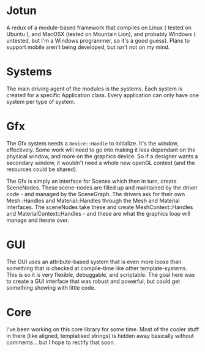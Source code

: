 Jotun
=====

A redux of a module-based framework that compiles on Linux ( tested on Ubuntu ), and MacOSX (tested on Mountain Lion), and probably Windows ( untested, but I'm a Windows programmer, so it's a good guess). Plans to support mobile aren't being developed, but isn't not on my mind.

Systems
====
The main driving agent of the modules is the systems. Each system is created for a specific Application class. Every application can only have one system per type of system.

Gfx
===
The Gfx system needs a `Device::Handle` to initialize. It's the window, effectively. Some work will need to go into making it less dependant on the physical window, and more on the graphics device. So if a designer wants a secondary window, it wouldn't need a whole new openGL context (and the resources could be shared).

The Gfx is simply an interface for Scenes which then in turn, create SceneNodes. These scene-nodes are filled up and maintained by the driver code - and managed by the SceneGraph. The drivers ask for their own Mesh::Handles and Material::Handles through the Mesh and Material interfaces. The sceneNodes take these and create MeshContext::Handles and MaterialContext::Handles - and these are what the graphics loop will manage and iterate over.


GUI
===
The GUI uses an attribute-based system that is even more loose than something that is checked at compile-time like other template-systems. This is so it is very flexible, debuggable, and scriptable. The goal here was to create a GUI interface that was robust and powerful, but could get something showing with little code.

Core
===
I've been working on this core library for some time. Most of the cooler stuff in there (like aligned, templatised strings) is hidden away basically without comments… but I hope to rectify that soon.


